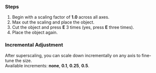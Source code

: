 ### Steps

1. Begin with a scaling factor of **1.0** across all axes.
2. Max out the scaling and place the object.
3. Cut the object and press **E** 3 times (yes, press **E** three times).
4. Place the object again.

### Incremental Adjustment

After superscaling, you can scale down incrementally on any axis to fine-tune the size.  
Available increments: **none**, **0.1**, **0.25**, **0.5**.
